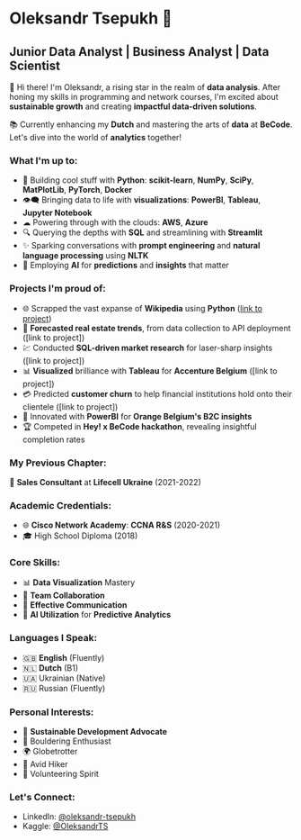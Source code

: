 # Oleksandr Tsepukh 🚀

## Junior **Data Analyst** | **Business Analyst** | **Data Scientist**

👋 Hi there! I'm Oleksandr, a rising star in the realm of **data analysis**. After honing my skills in programming and network courses, I'm excited about **sustainable growth** and creating **impactful data-driven solutions**.
    
📚 Currently enhancing my **Dutch** and mastering the arts of **data** at **BeCode**. Let's dive into the world of **analytics** together!

### What I'm up to:

- 🐍 Building cool stuff with **Python**: **scikit-learn**, **NumPy**, **SciPy**, **MatPlotLib**, **PyTorch**, **Docker**
- 👁️‍🗨️ Bringing data to life with **visualizations**: **PowerBI**, **Tableau**, **Jupyter Notebook**
- ☁ Powering through with the clouds: **AWS**, **Azure**
- 🔍 Querying the depths with **SQL** and streamlining with **Streamlit**
- ✨ Sparking conversations with **prompt engineering** and **natural language processing** using **NLTK**
- 🤖 Employing **AI** for **predictions** and **insights** that matter

### Projects I'm proud of:
- 🌐 Scrapped the vast expanse of **Wikipedia** using **Python** ([link to project](https://github.com/MakotoUwu/Wikipedia-Scrapper))
- 🏡 **Forecasted real estate trends**, from data collection to API deployment ([link to project])
- 💹 Conducted **SQL-driven market research** for laser-sharp insights ([link to project])
- 📊 **Visualized** brilliance with **Tableau** for **Accenture Belgium** ([link to project])
- 💳 Predicted **customer churn** to help financial institutions hold onto their clientele ([link to project])
- 📱 Innovated with **PowerBI** for **Orange Belgium's B2C insights**
- 🏆 Competed in **Hey! x BeCode hackathon**, revealing insightful completion rates

### My Previous Chapter:
👔 **Sales Consultant** at **Lifecell Ukraine** (2021-2022)

### Academic Credentials:
- 🌐 **Cisco Network Academy**: **CCNA R&S** (2020-2021)
- 🎓 High School Diploma (2018)

### Core Skills:
- 📊 **Data Visualization** Mastery
- 🤝 **Team Collaboration**
- 💬 **Effective Communication**
- 🧠 **AI Utilization** for **Predictive Analytics**

### Languages I Speak:
- 🇬🇧 **English** (Fluently)
- 🇳🇱 **Dutch** (B1)
- 🇺🇦 Ukrainian (Native)
- 🇷🇺 Russian (Fluently)

### Personal Interests:
- 🌿 **Sustainable Development Advocate**
- 🧗 Bouldering Enthusiast
- 🌍 Globetrotter
- 🥾 Avid Hiker
- 🤲 Volunteering Spirit

### Let's Connect:
- LinkedIn: [@oleksandr-tsepukh](https://www.linkedin.com/in/oleksandr-tsepukh-ba4985279)
- Kaggle: [@OleksandrTS](https://www.kaggle.com/oleksandrts)
